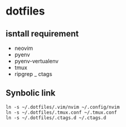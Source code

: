 # dotfiles

## isntall requirement
- neovim
- pyenv
- pyenv-vertualenv
- tmux
- ripgrep
_ ctags

## Synbolic link
```
ln -s ~/.dotfiles/.vim/nvim ~/.config/nvim
ln -s ~/.dotfiles/.tmux.conf ~/.tmux.conf
ln -s ~/.dotfiles/.ctags.d ~/.ctags.d
```
